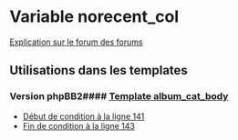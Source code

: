 # Variable norecent_col
[Explication sur le forum des forums](http://forum.forumactif.com/t294113-listing-des-variables#norecent_col)
## Utilisations dans les templates
### Version phpBB2#### [Template album_cat_body](subsilver/album_cat_body.md)
* [Début de condition à la ligne 141](../subsilver/album_cat_body.tpl#L141)
* [Fin de condition à la ligne 143](../subsilver/album_cat_body.tpl#L143)